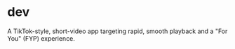 # dev
A TikTok-style, short-video app targeting rapid, smooth playback and a "For You" (FYP) experience.
